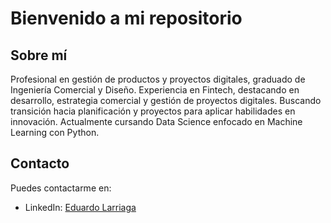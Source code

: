 # Bienvenido a mi repositorio

## Sobre mí
Profesional en gestión de productos y proyectos digitales, graduado de Ingeniería Comercial y Diseño. Experiencia en Fintech, 
destacando en desarrollo, estrategia comercial y gestión de proyectos digitales. Buscando transición hacia planificación y 
proyectos para aplicar habilidades en innovación. Actualmente cursando Data Science enfocado en Machine Learning con Python.


## Contacto

Puedes contactarme en:
- LinkedIn: [Eduardo Larriaga](https://www.linkedin.com/in/tuperfil)
